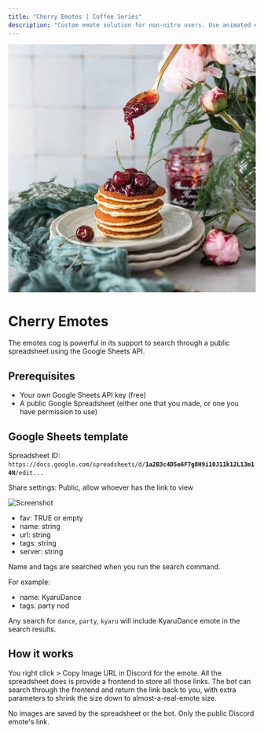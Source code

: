 ```yaml
---
title: "Cherry Emotes | Coffee Series"
description: "Custom emote solution for non-nitro users. Use animated emotes in your server, even without Nitro. Make your own emote storage spreadsheet and generate emote-like image links for use in DMs and elsewhere."
---
```


<img src="./emotes.jpg" alt="logo" class="w-24 rounded">

# Cherry Emotes

<CogHero cog="emotes" />


The emotes cog is powerful in its support to search through a public spreadsheet using the Google Sheets API.

## Prerequisites
- Your own Google Sheets API key (free)
- A public Google Spreadsheet (either one that you made, or one you have permission to use)

## Google Sheets template

Spreadsheet ID: `https://docs.google.com/spreadsheets/d/`**`1a2B3c4D5e6F7g8H9i10J11k12L13m14N`**`/edit...`

Share settings: Public, allow whoever has the link to view

![Screenshot](https://cdn.discordapp.com/attachments/818822855349239809/844844497493426256/unknown.png)

- fav: TRUE or empty
- name: string
- url: string
- tags: string
- server: string

Name and tags are searched when you run the search command.

For example:
- name: KyaruDance
- tags: party nod

Any search for `dance`, `party`, `kyaru` will include KyaruDance emote in the search results.

## How it works

You right click > Copy Image URL in Discord for the emote. All the spreadsheet does is provide a frontend to store all those links. The bot can search through the frontend and return the link back to you, with extra parameters to shrink the size down to almost-a-real-emote size.

No images are saved by the spreadsheet or the bot. Only the public Discord emote's link.
